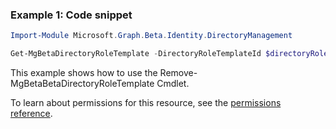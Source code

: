 ### Example 1: Code snippet

```powershellImport-Module Microsoft.Graph.Beta.Identity.DirectoryManagement

Get-MgBetaDirectoryRoleTemplate -DirectoryRoleTemplateId $directoryRoleTemplateId
```
This example shows how to use the Remove-MgBetaBetaDirectoryRoleTemplate Cmdlet.
To learn about permissions for this resource, see the [permissions reference](/graph/permissions-reference).


